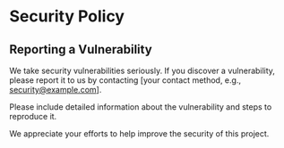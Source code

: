 # Security Policy

## Reporting a Vulnerability

We take security vulnerabilities seriously. If you discover a vulnerability, please report it to us by contacting [your contact method, e.g., security@example.com].

Please include detailed information about the vulnerability and steps to reproduce it.

We appreciate your efforts to help improve the security of this project.